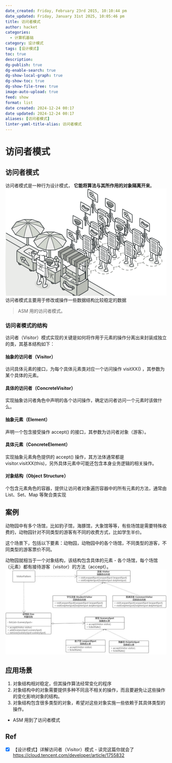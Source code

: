 ```yaml
---
date_created: Friday, February 23rd 2015, 10:10:44 pm
date_updated: Friday, January 31st 2025, 10:05:46 pm
title: 访问者模式
author: hacket
categories:
  - 计算机基础
category: 设计模式
tags: [设计模式]
toc: true
description: 
dg-publish: true
dg-enable-search: true
dg-show-local-graph: true
dg-show-toc: true
dg-show-file-tree: true
image-auto-upload: true
feed: show
format: list
date created: 2024-12-24 00:17
date updated: 2024-12-24 00:17
aliases: [访问者模式]
linter-yaml-title-alias: 访问者模式
---
```


# 访问者模式

## 访问者模式

访问者模式是一种行为设计模式， **它能将算法与其所作用的对象隔离开来**。<br />![d7ryf](https://raw.githubusercontent.com/hacket/ObsidianOSS/master/obsidian/d7ryf.png)<br />访问者模式主要用于修改或操作一些数据结构比较稳定的数据

> ASM 用的访问者模式。

### 访问者模式的结构

访问者（Visitor）模式实现的关键是如何将作用于元素的操作分离出来封装成独立的类，其基本结构如下：

#### 抽象的访问者（Visitor）

访问具体元素的接口，为每个具体元素类对应一个访问操作 visitXX() ，其参数为某个具体的元素。

#### 具体的访问者（ConcreteVisitor）

实现抽象访问者角色中声明的各个访问操作，确定访问者访问一个元素时该做什么。

#### 抽象元素（Element）

声明一个包含接受操作 accept() 的接口，其参数为访问者对象（游客）。

#### 具体元素（ConcreteElement）

实现抽象元素角色提供的 accept() 操作，其方法体通常都是 visitor.visitXX(this)，另外具体元素中可能还包含本身业务逻辑的相关操作。

#### 对象结构（Object Structure）

个包含元素角色的容器，提供让访问者对象遍历容器中的所有元素的方法，通常由 List、Set、Map 等聚合类实现

## 案例

动物园中有多个场馆，比如豹子馆，海豚馆，大象馆等等，有些场馆是需要特殊收费的，动物园针对不同类型的游客有不同的收费方式，比如学生半价。

这个场景下，包括以下要素：动物园，动物园中的各个场馆，不同类型的游客，不同类型的游客票价不同。

动物园就相当于一个对象结构，该结构包含具体的元素 - 各个场馆，每个场馆（元素）都有接待游客（visitor）的方法（accept）。<br />![6yjgh](https://raw.githubusercontent.com/hacket/ObsidianOSS/master/obsidian/6yjgh.png)

## 应用场景

1. 对象结构相对稳定，但其操作算法经常变化的程序
2. 对象结构中的对象需要提供多种不同且不相关的操作，而且要避免让这些操作的变化影响对象的结构。
3. 对象结构包含很多类型的对象，希望对这些对象实施一些依赖于其具体类型的操作。

- ASM 用到了访问者模式

## Ref

- [x] 【设计模式】详解访问者（Visitor）模式 - 读完这篇你就会了<https://cloud.tencent.com/developer/article/1755832>
